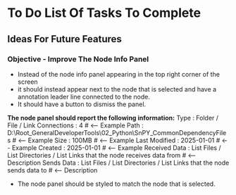 # To Do List Of Tasks To Complete

## Ideas For Future Features



### Objective - Improve The Node Info Panel
- Instead of the node info panel appearing in the top right corner of the screen
 - it should instead appear next to the node that is selected and have a annotation leader line connected to the node.
- It should have a button to dismiss the panel.

**The node panel should report the following information:**
Type           :  Folder  /  File  /  Link
Connections    :  4                                                                                    # <-- Example
Path           :  D:\Root_GeneralDeveloperTools\02_Python\SnPY_CommonDependencyFiles                   # <-- Example
Size           :  100MB                                                                                # <-- Example
Last Modified  :  2025-01-01                                                                           # <-- Example
Created        :  2025-01-01                                                                           # <-- Example
Received Data  :  List Files  /  List Directories  /  List Links that the node receives data from      # <-- Description
Sends Data     :  List Files  /  List Directories  /  List Links that the node sends data to           # <-- Description

- The node panel should be styled to match the node that is selected.
